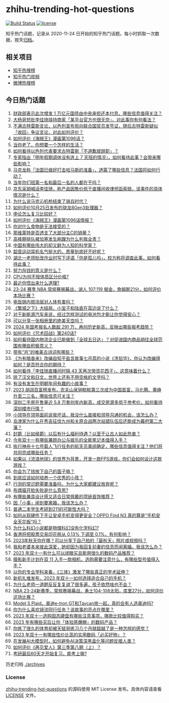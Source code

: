 # zhihu-trending-hot-questions

[![Build Status](https://github.com/justjavac/zhihu-trending-hot-questions/workflows/ci/badge.svg?branch=master)](https://github.com/justjavac/zhihu-trending-hot-questions/actions)
[![license](https://img.shields.io/github/license/justjavac/zhihu-trending-hot-questions)](https://github.com/justjavac/zhihu-trending-hot-questions/blob/master/LICENSE)

知乎热门话题，记录从 2020-11-24
日开始的知乎热门话题。每小时抓取一次数据，按天[归档](./archives)。

## 相关项目

- [知乎热搜榜](https://github.com/justjavac/zhihu-trending-top-search)
- [知乎热门视频](https://github.com/justjavac/zhihu-trending-hot-video)
- [微博热搜榜](https://github.com/justjavac/weibo-trending-hot-search)

## 今日热门话题

<!-- BEGIN -->
<!-- 最后更新时间 Thu Oct 26 2023 06:16:36 GMT+0800 (China Standard Time) -->

1. [财政部表示此次增发 1 万亿元国债由中央承担还本付息，哪些信息值得关注？](https://www.zhihu.com/question/627742163)
1. [大杨哥怒批李佳琦挟持商家「某平台官方也很无奈」，对此事你有何看法？](https://www.zhihu.com/question/627727252)
1. [不满古特雷斯言论，以色列宣布拒向联合国官员发签证，随后古特雷斯疑似「收回」争议言论，对此如何评价？](https://www.zhihu.com/question/627773786)
1. [如何评价《海贼王》漫画第1096话？](https://www.zhihu.com/question/627358387)
1. [当你老了，你想要一个怎样的生活？](https://www.zhihu.com/question/626036920)
1. [如何看待以色列代表要求古特雷斯「不道歉就辞职」？](https://www.zhihu.com/question/627717586)
1. [专家指出「明年假期调休没有连上 7 天班的情况」，如何看待此事？会带来哪些影响？](https://www.zhihu.com/question/627714041)
1. [马克龙称「法国已做好打击哈马斯的准备」，透露了哪些信息？法国将如何行动？](https://www.zhihu.com/question/627710350)
1. [当年你们班第一名和最后一名的人都在干吗？](https://www.zhihu.com/question/29634348)
1. [京东采销喊话李佳琦，称产品因售价低于直播间收律师函索赔，该事件的具体情况是什么？](https://www.zhihu.com/question/627554145)
1. [为什么说马克沁机枪结束了骑兵时代？](https://www.zhihu.com/question/525995577)
1. [如何评价10月25日发布的骁龙8Gen3处理器？](https://www.zhihu.com/question/627694406)
1. [申论怎么复习比较好？](https://www.zhihu.com/question/364463392)
1. [如何评价《海贼王》漫画第1096话情报？](https://www.zhihu.com/question/627693124)
1. [你对什么食物是无法接受的？](https://www.zhihu.com/question/626580095)
1. [那维莱特是否透支了大部分主C的销量？](https://www.zhihu.com/question/627524271)
1. [高峰期排队被加塞发生剐蹭为什么判我全责？](https://www.zhihu.com/question/627401861)
1. [中国有哪些伟大的却又鲜为人知的科学家？](https://www.zhihu.com/question/276416039)
1. [韶音运动耳机名气挺大的，质量到底好不好呢？](https://www.zhihu.com/question/475052787)
1. [湖北一老师批改作业时写下评语「你是孤儿吗」，校方称将调查此事，如何看待此事？](https://www.zhihu.com/question/627706474)
1. [努力存钱的意义是什么？](https://www.zhihu.com/question/627438288)
1. [CPU为何不按体质区分价格?](https://www.zhihu.com/question/627448001)
1. [最近你悟出来什么道理?](https://www.zhihu.com/question/603738353)
1. [23-24 赛季 NBA 常规赛揭幕战，湖人 107:119 掘金，詹姆斯21分，如何评价本场比赛？](https://www.zhihu.com/question/627693406)
1. [电饭锅内胆涂层对人体有害吗？](https://www.zhihu.com/question/19724194)
1. [《繁城之下》大结局，小宝子和陆直在耳边说了什么？](https://www.zhihu.com/question/627313154)
1. [对于新能源汽车来说，经过怎样测试的电池包才能让你觉得安心？](https://www.zhihu.com/question/627737372)
1. [可以分享一张相册里的绝美天空吗？](https://www.zhihu.com/question/621097078)
1. [2024 年国考报名人数超 291 万，再创历史新高，反映出哪些报考趋势？](https://www.zhihu.com/question/627612878)
1. [如何评价《咒术回战》第240话?](https://www.zhihu.com/question/627697005)
1. [如何看待国内物流企业已能做到「全球五日达」？对促进国内商品销往全球范围有哪些积极意义？](https://www.zhihu.com/question/627741926)
1. [带有“月”的唯美古诗词有哪些？](https://www.zhihu.com/question/627694067)
1. [《为有暗香来》改编自知乎盐言故事七月荔的小说《洗铅华》，你认为改编得如何？是否符合你的期待？](https://www.zhihu.com/question/625974294)
1. [如何看待「李佳琦直播间时隔 43 天再次带货花西子」，这意味着什么？](https://www.zhihu.com/question/627587141)
1. [除了汉文和日文，世界上还有不用空格的文字吗？](https://www.zhihu.com/question/23102799)
1. [有没有发生在明朝年间有趣的小故事？](https://www.zhihu.com/question/414513845)
1. [2023 胡润百富榜发布，农夫山泉钟睒睒第三次成为中国首富，马化腾、黄峥升至二三名，哪些信息可关注？](https://www.zhihu.com/question/627566774)
1. [深圳二手房在售量近 5.8 万套创年内新高，成交房源多低于参考价，如何看待深圳楼市行情？](https://www.zhihu.com/question/627553297)
1. [小领导在领导面前说我坏话，我没什么直接和领导沟通的机会，该怎么办？](https://www.zhihu.com/question/627307392)
1. [岛津家为什么在秀吉征伐九州和关原合战两次站错队伍后还能成为幕府第二大藩？](https://www.zhihu.com/question/40094565)
1. [封爵（比如侯爵）以后有什么福利待遇？以至于让古人如此热衷？](https://www.zhihu.com/question/598507850)
1. [今年双十一有哪些兼顾办公与娱乐的全能笔记本值得入手？](https://www.zhihu.com/question/627698324)
1. [执行神舟十七号载人飞行任务的航天员乘组确定，哪些信息值得关注？他们将共同完成哪些任务？](https://www.zhihu.com/question/627697792)
1. [如果以《流浪地球》的世界为背景，开发一款FPS游戏，你们会如何设计这款游戏？](https://www.zhihu.com/question/627315110)
1. [你会为了钱放下自己的面子嘛？](https://www.zhihu.com/question/627501732)
1. [到底应该如何培养一个优秀的小孩？](https://www.zhihu.com/question/493975306)
1. [行测的常识题需要准备吗，为什么大家都建议放弃呢？](https://www.zhihu.com/question/461522436)
1. [布偶猫开脸失败是什么意思?](https://www.zhihu.com/question/401002166)
1. [有哪些兼具设计感又适合日常佩戴的项链首饰推荐？](https://www.zhihu.com/question/622957399)
1. [因「小事」闹到要离婚，我该怎么办？](https://www.zhihu.com/question/626762543)
1. [普通二本学生考研到211的可能性大吗？](https://www.zhihu.com/question/441866473)
1. [如何从软硬件下手让安卓手机变得更安全？OPPO Find N3 真的算是“手机安全天花板”吗？](https://www.zhihu.com/question/627613188)
1. [为什么科幻小说都是物理科幻没有化学科幻?](https://www.zhihu.com/question/362793138)
1. [香港将把股票交易印花税从 0.13% 下调至 0.1%，有何影响？](https://www.zhihu.com/question/627725529)
1. [2023年秋天你在哪？可以分享下自己拍的「最秋天」照片或视频吗？](https://www.zhihu.com/question/425116513)
1. [我和老婆本来彼此深爱，她却因为我回复前妻的信息而闹离婚。我该怎么办？](https://www.zhihu.com/question/626308903)
1. [2023 年双十一有什么可以闭眼买且能用很久的数码产品推荐？](https://www.zhihu.com/question/627698510)
1. [摄影新手计划在双 11 入手一款相机，选购需要注意什么，有哪些型号值得入手？](https://www.zhihu.com/question/627699204)
1. [以你的专业学科来看，《三体》激发了哪些真正的学术延伸？](https://www.zhihu.com/question/625764832)
1. [新机扎堆发布，2023 年双十一如何选择适合自己的手机？](https://www.zhihu.com/question/627698562)
1. [为什么老师一道题反反复复讲了很多遍，孩子依然啥也不会？](https://www.zhihu.com/question/626281084)
1. [NBA 23-24新赛季，常规赛揭幕战，勇士104-108太阳，库里27分，如何评价这场比赛？](https://www.zhihu.com/question/627714150)
1. [Model S Plaid、奥迪e-tron GT和Taycan放一起，真的会有人选奥迪吗?](https://www.zhihu.com/question/623276438)
1. [你为什么喜欢镜流同行任务？该故事的亮点在哪里？](https://www.zhihu.com/question/626321613)
1. [2023 年双十一选购固态硬盘有哪些注意事项，哪款比较值得购买？](https://www.zhihu.com/question/627699744)
1. [2023 年有哪些买后让你「体验感爆棚」的数码产品？](https://www.zhihu.com/question/627698111)
1. [你练了很久的体育却被天赋哥练习几个月就超越了是一种怎样的感觉？](https://www.zhihu.com/question/627263032)
1. [2023 年双十一有哪些性价比高的实用数码「必买好物」？](https://www.zhihu.com/question/627702061)
1. [在发展AI大模型时，如何避免AI决策深黑盒化等问题反噬人类？](https://www.zhihu.com/question/627548677)
1. [如何评价《再见爱人》第三季第八期（上）？](https://www.zhihu.com/question/627549502)
1. [考研最后60天才开始复习，能考上嘛?](https://www.zhihu.com/question/626472369)

<!-- END -->

历史归档 [./archives](./archives)

### License

[zhihu-trending-hot-questions](https://github.com/justjavac/zhihu-trending-hot-questions)
的源码使用 MIT License 发布。具体内容请查看 [LICENSE](./LICENSE) 文件。
